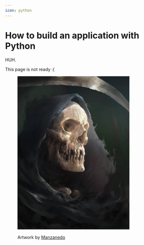 ```yaml
---
icon: python
---
```


# How to build an application with Python

HUH.

This page is not ready :(

<figure><img src=".gitbook/assets/dcxwtt6-5368329c-a646-4c02-9776-c6bd9f8cdfbb.png" alt="Death image, by Manzanedo" width="363"><figcaption><p>Artwork by <a href="https://www.deviantart.com/manzanedo">Manzanedo</a></p></figcaption></figure>
